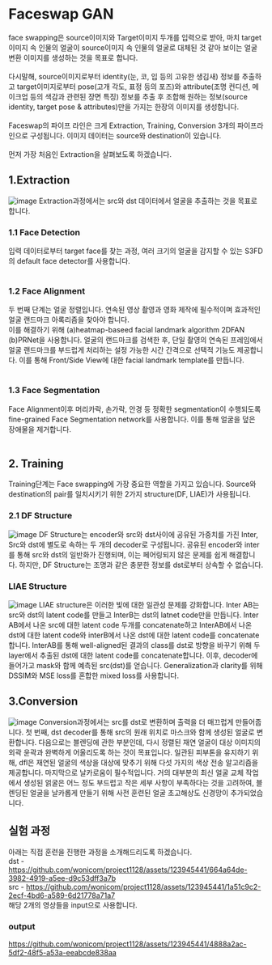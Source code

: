 # Faceswap GAN
face swapping은 source이미지와 Target이미지 두개를 입력으로 받아, 마치 target이미지 속 인물의 얼굴이 source이미지 속 인물의 얼굴로 대체된 것 같아 보이는 얼굴 변환 이미지를 생성하는 것을 목표로 합니다.<br>
<br>
다시말해, source이미지로부터 identity(눈, 코, 입 등의 고유한 생김새) 정보를 추출하고 target이미지로부터 pose(고개 각도, 표정 등의 포즈)와 attribute(조명 컨디션, 메이크업 등의 색감과 관련된 장면 특징) 정보를 추출 후 조합해 원하는 정보(source identity, target pose & attributes)만을 가지는 한장의 이미지를 생성합니다.<br>
<br>
Faceswap의 파이프 라인은 크게 Extraction, Training, Conversion 3개의 파이프라인으로 구성됩니다.
이미지 데이터는 source와 destination이 있습니다.<br>
<br>
먼저 가장 처음인 Extraction을 살펴보도록 하겠습니다.<br>
## 1.Extraction
![image](https://github.com/wonicom/Generative_model/assets/123945441/6557c66b-9319-4292-ae49-ce0d20673011)
Extraction과정에서는 src와 dst 데이터에서 얼굴을 추출하는 것을 목표로 합니다. 

### 1.1 Face Detection
입력 데이터로부터 target face를 찾는 과정, 여러 크기의 얼굴을 감지할 수 있는 S3FD의 default face detector를 사용합니다.<br>
<br>
### 1.2 Face Alignment
두 번째 단계는 얼굴 정렬입니다. 연속된 영상 촬영과 영화 제작에 필수적이며 효과적인 얼굴 랜드마크 아록리즘을 찾아야 합니다.<br>
이를 해결하기 위해 (a)heatmap-baseed facial landmark algorithm 2DFAN (b)PRNet을 사용합니다. 얼굴의 랜드마크를 검색한 후, 단일 촬영의 연속된 프레임에서 얼굴 랜드마크를 부드럽게 처리하는 설정 가능한 시간 간격으로 선택적 기능도 제공합니다. 이를 통해 Front/Side View에 대한 facial landmark template를 만듭니다.<br>
<br>
### 1.3 Face Segmentation
Face Alignment이후 머리카락, 손가락, 안경 등 정확한 segmentation이 수행되도록 fine-grained Face Segmentation network를 사용합니다. 이를 통해 얼굴을 덮은 장애물을 제거합니다.<br>
<br>
## 2. Training
Training단계는 Face swapping에 가장 중요한 역할을 가지고 있습니다. Source와 destination의 pair를 일치시키기 위한 2가지 structure(DF, LIAE)가 사용됩니다.

### 2.1 DF Structure
![image](https://github.com/wonicom/Generative_model/assets/123945441/3e4c51ed-7cb6-49e8-94c1-9ab6c593df1a)
DF Structure는 encoder와 src와 dst사이에 공유된 가중치를 가진 Inter, Src와 dst에 별도로 속하는 두 개의 decoder로 구성됩니다. 공유된 encoder와 inter를 통해 src와 dst의 일반화가 진행되며, 이는 페어링되지 않은 문제를 쉽게 해결합니다. 하지만, DF Structure는 조명과 같은 충분한 정보를 dst로부터 상속할 수 없습니다. 

### LIAE Structure
![image](https://github.com/wonicom/Generative_model/assets/123945441/14231427-8466-445a-aa30-53dc99eb1155)
LIAE structure은 이러한 빛에 대한 일관성 문제를 강화합니다. Inter AB는 src와 dst의 latent code를 만들고 InterB는 dst의 latnet code만을 만듭니다. Inter AB에서 나온 src에 대한 latent code 두개를 concatenate하고 InterAB에서 나온 dst에 대한 latent code와 interB에서 나온 dst에 대한 latent code를 concatenate합니다. InterAB를 통해 well-aligned된 결과의 class를 dst로 방향을 바꾸기 위해 두 layer에서 추출된 dst에 대한 latent code를 concatenate합니다. 이후, decoder에 들어가고 mask와 함께 예측된 src(dst)를 얻습니다. Generalization과 clarity를 위해 DSSIM와 MSE loss를 혼합한 mixed loss를 사용합니다.

## 3.Conversion
![image](https://github.com/wonicom/Generative_model/assets/123945441/f599531a-4217-4ed1-92de-b15d9a9b2a22)
Conversion과정에서는 src를 dst로 변환하며 출력을 더 매끄럽게 만들어줍니다. 첫 번째, dst decoder를 통해 src의 원래 위치로 마스크와 함께 생성된 얼굴로 변환합니다. 다음으로는 블렌딩에 관한 부분인데, 다시 정렬된 재연 얼굴이 대상 이미지의 외곽 윤곽과 완벽하게 어울리도록 하는 것이 목표입니다. 일관된 피부톤을 유지하기 위해, dfl은 재연된 얼굴의 색상을 대상에 맞추기 위해 다섯 가지의 색상 전송 알고리즘을 제공합니다. 마지막으로 날카로움이 필수적입니다. 거의 대부분의 최신 얼굴 교체 작업에서 생성된 얽굴은 어느 정도 부드럽고 작은 세부 사항이 부족하다는 것을 고려하여, 블렌딩된 얼굴을 날카롭게 만들기 위해 사전 훈련된 얼굴 초고해상도 신경망이 추가되었습니다.

## 실험 과정
아래는 직접 훈련을 진행한 과정을 소개해드리도록 하겠습니다.<br>
dst - https://github.com/wonicom/project1128/assets/123945441/664a64de-3982-4919-a5ee-d9c53dff3a7b<br>
src - https://github.com/wonicom/project1128/assets/123945441/1a51c9c2-2ecf-4bd6-a589-6d21778a71a7<br>
해당 2개의 영상들을 input으로 사용합니다.<br>

### output

https://github.com/wonicom/project1128/assets/123945441/4888a2ac-5df2-48f5-a53a-eeabcde838aa
